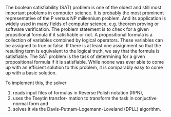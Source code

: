 The boolean satisfiability (SAT) problem is one of the oldest and still most important problems in computer science. It is probably the most prominent representative of the P versus NP millennium problem. And its application is widely used in many fields of computer science, e.g. theorem proving or software verification. The problem statement is to check for a given propsitional formula if it satisfiable or not. A propositional formula is a collection of variables combined by logical operators. These variables can be assigned to true or false. If there is at least one assignment so that the resulting term is equivalent to the logical truth, we say that the formula is satisfiable. The SAT problem is the task of determining for a given propositional formula if it is satisfiable. While noone was ever able to come up with an efficient solution to this problem, it is comparably easy to come up with a basic solution.

To implement this, the solver 
1) reads input files of formulas in Reverse Polish notation (RPN),
2) uses the Tseytin transfor- mation to transform the task in conjuctive normal form and
3) solves it via the Davis-Putnam-Logemann-Loveland (DPLL) algorithm.
